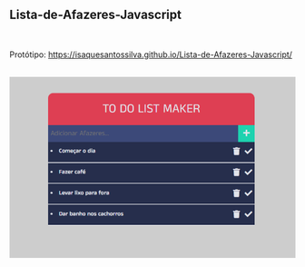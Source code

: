 ## Lista-de-Afazeres-Javascript

<br />

Protótipo: https://isaquesantossilva.github.io/Lista-de-Afazeres-Javascript/

<br />

<img src="https://github.com/IsaqueSilvaSantos/lista-de-afazeres-javascript/blob/master/assets/images/demo.png" alt="" width="1000" />



